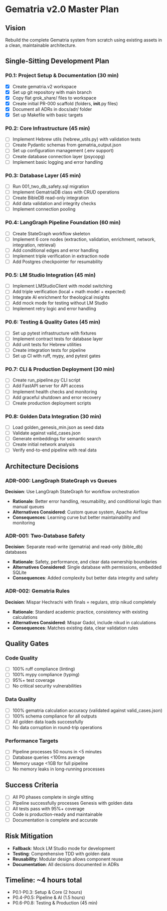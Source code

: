 # Gematria v2.0 Master Plan

## Vision
Rebuild the complete Gematria system from scratch using existing assets in a clean, maintainable architecture.

## Single-Sitting Development Plan

### P0.1: Project Setup & Documentation (30 min)
- [x] Create gematria.v2 workspace
- [x] Set up git repository with main branch
- [x] Copy flat grok_share/ files to workspace
- [x] Create initial PR-000 scaffold (folders, __init__.py files)
- [x] Document all ADRs in docs/adr/ folder
- [x] Set up Makefile with basic targets

### P0.2: Core Infrastructure (45 min)
- [ ] Implement Hebrew utils (hebrew_utils.py) with validation tests
- [ ] Create Pydantic schemas from gematria_output.json
- [ ] Set up configuration management (.env support)
- [ ] Create database connection layer (psycopg)
- [ ] Implement basic logging and error handling

### P0.3: Database Layer (45 min)
- [ ] Run 001_two_db_safety.sql migration
- [ ] Implement GematriaDB class with CRUD operations
- [ ] Create BibleDB read-only integration
- [ ] Add data validation and integrity checks
- [ ] Implement connection pooling

### P0.4: LangGraph Pipeline Foundation (60 min)
- [ ] Create StateGraph workflow skeleton
- [ ] Implement 6 core nodes (extraction, validation, enrichment, network, integration, retrieval)
- [ ] Add conditional edges and error handling
- [ ] Implement triple verification in extraction node
- [ ] Add Postgres checkpointer for resumability

### P0.5: LM Studio Integration (45 min)
- [ ] Implement LMStudioClient with model switching
- [ ] Add triple verification (local + math model + expected)
- [ ] Integrate AI enrichment for theological insights
- [ ] Add mock mode for testing without LM Studio
- [ ] Implement retry logic and error handling

### P0.6: Testing & Quality Gates (45 min)
- [ ] Set up pytest infrastructure with fixtures
- [ ] Implement contract tests for database layer
- [ ] Add unit tests for Hebrew utilities
- [ ] Create integration tests for pipeline
- [ ] Set up CI with ruff, mypy, and pytest gates

### P0.7: CLI & Production Deployment (30 min)
- [ ] Create run_pipeline.py CLI script
- [ ] Add FastAPI server for API access
- [ ] Implement health checks and monitoring
- [ ] Add graceful shutdown and error recovery
- [ ] Create production deployment scripts

### P0.8: Golden Data Integration (30 min)
- [ ] Load golden_genesis_min.json as seed data
- [ ] Validate against valid_cases.json
- [ ] Generate embeddings for semantic search
- [ ] Create initial network analysis
- [ ] Verify end-to-end pipeline with real data

## Architecture Decisions

### ADR-000: LangGraph StateGraph vs Queues
**Decision**: Use LangGraph StateGraph for workflow orchestration
- **Rationale**: Better error handling, resumability, and conditional logic than manual queues
- **Alternatives Considered**: Custom queue system, Apache Airflow
- **Consequences**: Learning curve but better maintainability and monitoring

### ADR-001: Two-Database Safety
**Decision**: Separate read-write (gematria) and read-only (bible_db) databases
- **Rationale**: Safety, performance, and clear data ownership boundaries
- **Alternatives Considered**: Single database with permissions, embedded SQLite
- **Consequences**: Added complexity but better data integrity and safety

### ADR-002: Gematria Rules
**Decision**: Mispar Hechrachi with finals = regulars, strip nikud completely
- **Rationale**: Standard academic practice, consistency with existing calculations
- **Alternatives Considered**: Mispar Gadol, include nikud in calculations
- **Consequences**: Matches existing data, clear validation rules

## Quality Gates

### Code Quality
- [ ] 100% ruff compliance (linting)
- [ ] 100% mypy compliance (typing)
- [ ] 95%+ test coverage
- [ ] No critical security vulnerabilities

### Data Quality
- [ ] 100% gematria calculation accuracy (validated against valid_cases.json)
- [ ] 100% schema compliance for all outputs
- [ ] All golden data loads successfully
- [ ] No data corruption in round-trip operations

### Performance Targets
- [ ] Pipeline processes 50 nouns in <5 minutes
- [ ] Database queries <100ms average
- [ ] Memory usage <1GB for full pipeline
- [ ] No memory leaks in long-running processes

## Success Criteria
- [ ] All P0 phases complete in single sitting
- [ ] Pipeline successfully processes Genesis with golden data
- [ ] All tests pass with 95%+ coverage
- [ ] Code is production-ready and maintainable
- [ ] Documentation is complete and accurate

## Risk Mitigation
- **Fallback**: Mock LM Studio mode for development
- **Testing**: Comprehensive TDD with golden data
- **Reusability**: Modular design allows component reuse
- **Documentation**: All decisions documented in ADRs

## Timeline: ~4 hours total
- P0.1-P0.3: Setup & Core (2 hours)
- P0.4-P0.5: Pipeline & AI (1.5 hours)
- P0.6-P0.8: Testing & Production (45 min)
